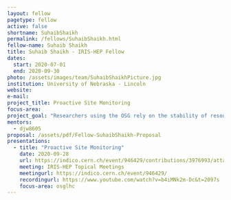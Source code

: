 ```yaml
---
layout: fellow
pagetype: fellow
active: false
shortname: SuhaibShaikh
permalink: /fellows/SuhaibShaikh.html
fellow-name: Suhaib Shaikh
title: Suhaib Shaikh - IRIS-HEP Fellow
dates:
  start: 2020-07-01
  end: 2020-09-30
photo: /assets/images/team/SuhaibShaikhPicture.jpg
institution: University of Nebraska - Lincoln
website:
e-mail:
project_title: Proactive Site Monitoring
focus-area:
project_goal: "Researchers using the OSG rely on the stability of resources in order to accomplish their science.  The OSG’s GRACC accounting service collects usage information for all sites contributing to and all jobs that run on the OSG.  The accounting service is a large source of information on the OSG.  The accounting data is stored within an ElasticSearch database at UNL.  Monitoring using this accounting service exists that will alert when a site completely fails, but there is no alerting on a decrease in functionality of a site. My project would be to develop proactive site monitoring to alert on site issues detected from the GRACC accounting system.  The alert would run periodically on OSG resources."
mentors:
  - djw8605
proposal: /assets/pdf/Fellow-SuhaibShaikh-Proposal
presentations:
  - title: "Proactive Site Monitoring"
    date: 2020-09-28
    url: https://indico.cern.ch/event/946429/contributions/3976993/attachments/2111089/3551108/Shaikh-Proactive_Site_Monitoring.pdf
    meeting: IRIS-HEP Topical Meetings
    meetingurl: https://indico.cern.ch/event/946429/
    recordingurl: https://www.youtube.com/watch?v=b4iMNk2m-Dc&t=2097s
    focus-area: osglhc
---
```

